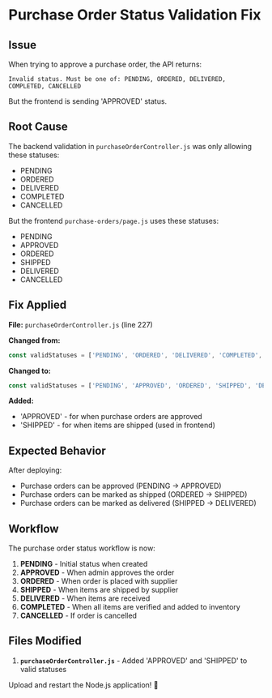# Purchase Order Status Validation Fix

## Issue

When trying to approve a purchase order, the API returns:
```
Invalid status. Must be one of: PENDING, ORDERED, DELIVERED, COMPLETED, CANCELLED
```

But the frontend is sending 'APPROVED' status.

## Root Cause

The backend validation in `purchaseOrderController.js` was only allowing these statuses:
- PENDING
- ORDERED  
- DELIVERED
- COMPLETED
- CANCELLED

But the frontend `purchase-orders/page.js` uses these statuses:
- PENDING
- APPROVED
- ORDERED
- SHIPPED
- DELIVERED
- CANCELLED

## Fix Applied

**File:** `purchaseOrderController.js` (line 227)

**Changed from:**
```javascript
const validStatuses = ['PENDING', 'ORDERED', 'DELIVERED', 'COMPLETED', 'CANCELLED'];
```

**Changed to:**
```javascript
const validStatuses = ['PENDING', 'APPROVED', 'ORDERED', 'SHIPPED', 'DELIVERED', 'COMPLETED', 'CANCELLED'];
```

**Added:**
- 'APPROVED' - for when purchase orders are approved
- 'SHIPPED' - for when items are shipped (used in frontend)

## Expected Behavior

After deploying:
- Purchase orders can be approved (PENDING → APPROVED)
- Purchase orders can be marked as shipped (ORDERED → SHIPPED)
- Purchase orders can be marked as delivered (SHIPPED → DELIVERED)

## Workflow

The purchase order status workflow is now:
1. **PENDING** - Initial status when created
2. **APPROVED** - When admin approves the order
3. **ORDERED** - When order is placed with supplier
4. **SHIPPED** - When items are shipped by supplier
5. **DELIVERED** - When items are received
6. **COMPLETED** - When all items are verified and added to inventory
7. **CANCELLED** - If order is cancelled

## Files Modified

1. **`purchaseOrderController.js`** - Added 'APPROVED' and 'SHIPPED' to valid statuses

Upload and restart the Node.js application! 🎉




